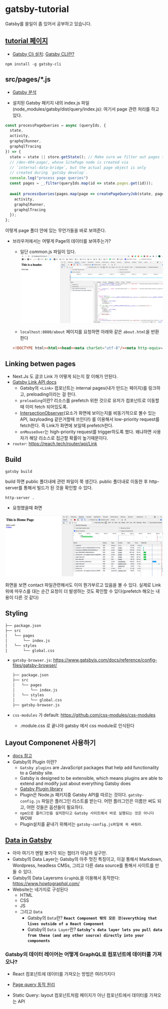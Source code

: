 # gatsby-tutorial
Gatsby를 쓸일이 좀 있어서 공부하고 있습니다.

## [tutorial 페이지](https://www.gatsbyjs.com/docs/tutorial)
- [Gatsby Cli 설치](https://www.gatsbyjs.com/docs/tutorial/part-zero/#using-the-gatsby-cli): [Gatsby CLI란?](https://www.gatsbyjs.com/docs/reference/gatsby-cli/)
```
npm install -g gatsby-cli
```


## src/pages/*.js
- [Gatsby 분석](https://github.com/gatsbyjs/gatsby)
  
- 설치된 Gatsby 패키지 내의 index.js 파일(node_modules/gatsby/dist/query/index.js): 여기서 page 관련 처리를 하고 있다. 

```javascript
const processPageQueries = async (queryIds, {
  state,
  activity,
  graphqlRunner,
  graphqlTracing
}) => {
  state = state || store.getState(); // Make sure we filter out pages that don't exist. An example is
  // /dev-404-page/, whose SitePage node is created via
  // `internal-data-bridge`, but the actual page object is only
  // created during `gatsby develop`.
  console.log("process page queries")
  const pages = _.filter(queryIds.map(id => state.pages.get(id)));

  await processQueries(pages.map(page => createPageQueryJob(state, page)), {
    activity,
    graphqlRunner,
    graphqlTracing
  });
};
```

이렇게 page 폴더 안에 있는 무언가들을 바로 보여준다. 

- 브라우저에서는 어떻게 Page의 데이터를 보여주는가?
    - 일단 common.js 파일이 있다. 
        <img src="./img/1.png">
    
    - `localhost:8080/about` 페이지를 요청하면 아래와 같은 `about.html`을 반환한다
  
    ```html
    <!DOCTYPE html><html><head><meta charSet="utf-8"/><meta http-equiv="x-ua-compatible" content="ie=edge"/><meta name="viewport" content="width=device-width, initial-scale=1, shrink-to-fit=no"/><meta name="note" content="environment=development"/><script src="/socket.io/socket.io.js"></script></head><body><div id="___gatsby"></div><script src="/polyfill.js" nomodule=""></script><script src="/commons.js"></script></body></html>
    ```

## Linking betwen pages
- Next.Js 도 글코 Link 가 어떻게 되는지 잘 이해가 안된다. 
- [Gatsby Link API docs](https://www.gatsbyjs.com/docs/reference/built-in-components/gatsby-link/#:~:text=Gatsby's%20component%20enables%20linking,user%20navigates%20with%20this%20component.&text=All%20props%20are%20passed%20through%20to%20%40reach%2Frouter's%20Link%20component.)
  - Gatsby의 `<Link>` 컴포넌트는 internal pages(내가 만드는 페이지)를 링크하고, preloading이라는 걸 한다. 
  - `preloading`이란? 리소스를 prefetch 위한 것으로 유저가 컴포넌트로 이동할때 이미 fetch 되어있도록. 
  - [IntersectionObserver](https://developer.mozilla.org/en-US/docs/Web/API/Intersection_Observer_API)(요소가 화면에 보이는지를 비동기적으로 볼수 있는 API, lazyloading 같은거할때 쓰인다!) 를 이용해서 low-priority request를 fetch한다. 즉 Link가 화면에 보일때 prefetch한다. 
  - `onMouseOver`는 high-priority request를 trigger하도록 했다. 왜냐하면 사용자가 해당 리소스로 접근할 확률이 높기때문이다. 
- `router`: https://reach.tech/router/api/Link


## Build
```
gatsby build
```

build 하면 public 폴더내에 관련 파일이 쭉 생긴다. public 폴더내로 이동한 후 http-server를 통해서 빌드가 된 것을 확인할 수 있다. 

```
http-server .
```

- 요청했을때 화면
  
<img src="./img/2.png">

화면을 보면 contact 파일관련해서도 이미 뭔가부르고 있음을 볼 수 있다. 실제로 Link 위에 마우스를 대는 순간 요청이 더 발생하는 것도 확인할 수 있다(prefetch 해오는 내용이 다른 것 같다)


<!-- TODO: https://www.gatsbyjs.com/docs/tutorial/part-two/ 

(개념쪽도 잘되있음)https://www.gatsbyjs.com/docs/conceptual/react-hydration/
(gatsby and typescript)https://www.gatsbyjs.com/docs/how-to/custom-configuration/typescript/
 -->

## Styling
```
├── package.json
├── src
│   └── pages
│       └── index.js
│   └── styles
│       └── global.css
```

- `gatsby-browser.js`: https://www.gatsbyjs.com/docs/reference/config-files/gatsby-browser/

  ```
  ├── package.json
  ├── src
  │   └── pages
  │       └── index.js
  │   └── styles
  │       └── global.css
  ├── gatsby-browser.js
  ```

- `css-modules` 가 default: https://github.com/css-modules/css-modules
  - .module.css 로 끝나야 gatsby 에서 css module로 인식된다


## Layout Componenet 사용하기
- [docs 참고](https://www.gatsbyjs.com/docs/tutorial/part-three/)
- Gatsby의 Plugin 이란?
  - `Gatsby plugins` are JavaScript packages that help add functionality to a Gatsby site.
  - Gatsby is designed to be extensible, which means plugins are able to extend and modify just about everything Gatsby does
  - [Gatsby Plugin library](https://www.gatsbyjs.com/plugins/)
  - Plugin은 Node.js 패키지중 Gatsby API를 따르는 것이다. `gatsby-config.js` 파일은 플러그인 리스트를 받는다. 어떤 플러그인은 이름만 써도 되고, 어떤 것들은 옵션들이 필요하다. 
  - `npm으로 플러그인을 설치한다고 Gatsby 사이트에서 바로 실행되는 것은 아니다` WOW
  - Plugin설치를 끝내기 위해서는 `gatsby-config.js파일에 꼭 써줘라`. 
  

## [Data in Gatsby](https://www.gatsbyjs.com/docs/tutorial/part-four/)
- 아마 여기가 멘탈 뽀가각 되는 챕터가 아닐까 싶구만.
- Gatsby의 Data Layer는 Gatsby의 아주 멋진 특징이고, 이걸 통해서 Markdown, Wordpress, headless CMSs, 그리고 다른 data source를 통해서 사이트를 만들 수 있다. 
- Gatsby의 Data Layersms `GraphQL`을 이용해서 동작한다: https://www.howtographql.com/
- Website는 네가지로 구성된다
  - HTML
  - CSS
  - JS
  - 그리고 `Data`
    - Gatsby의 `Data`란? __`React Component 밖의 모든 것(everything that lives outside of a React Component`__
    - Gatsby의 `Data Layer`란? __`Gatsby’s data layer lets you pull data from these (and any other source) directly into your components`__

### Gatsby의 데이터 레이어는 어떻게 GraphQL로 컴포넌트에 데이터를 가져오나?
- React 컴포넌트에 데이터를 가져오는 방법은 여러가지다

- [Page query 동작 원리](https://www.gatsbyjs.com/docs/how-to/querying-data/page-query/)

- Static Query: layout 컴포넌트처럼 페이지가 아닌 컴포넌트에서 데이터를 가져오는 API
